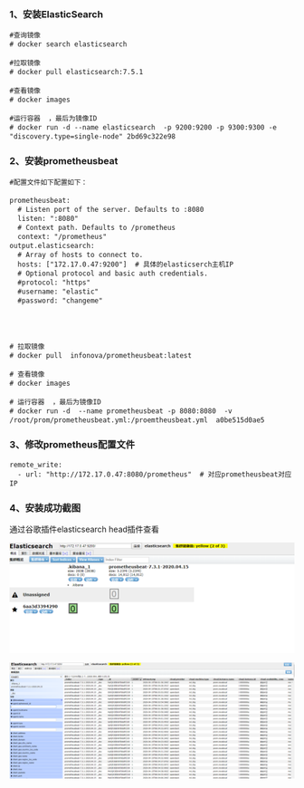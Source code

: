 ### 1、安装ElasticSearch

```
#查询镜像
# docker search elasticsearch

#拉取镜像
# docker pull elasticsearch:7.5.1

#查看镜像
# docker images 

#运行容器  ，最后为镜像ID
# docker run -d --name elasticsearch  -p 9200:9200 -p 9300:9300 -e "discovery.type=single-node" 2bd69c322e98
```

### 2、安装prometheusbeat

```
#配置文件如下配置如下：

prometheusbeat:
  # Listen port of the server. Defaults to :8080
  listen: ":8080"
  # Context path. Defaults to /prometheus
  context: "/prometheus"
output.elasticsearch:
  # Array of hosts to connect to.
  hosts: ["172.17.0.47:9200"]  # 具体的elasticserch主机IP
  # Optional protocol and basic auth credentials.
  #protocol: "https"
  #username: "elastic"
  #password: "changeme"




# 拉取镜像
# docker pull  infonova/prometheusbeat:latest

# 查看镜像
# docker images

# 运行容器  ，最后为镜像ID
# docker run -d  --name prometheusbeat -p 8080:8080  -v /root/prom/prometheusbeat.yml:/proemtheusbeat.yml  a0be515d0ae5

```

### 3、修改prometheus配置文件

```
remote_write:
  - url: "http://172.17.0.47:8080/prometheus"  # 对应prometheusbeat对应IP
```

### 4、安装成功截图

通过谷歌插件elasticsearch head插件查看

![image-20200417154545013](ES-config.assets/image-20200417154545013.png)

![image-20200417155217581](ES-config.assets/image-20200417155217581.png)